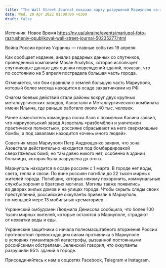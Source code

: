 ```yaml
---
title: "The Wall Street Journal показал карту разрушений Мариуполя из-за боевых действий"
date: Wed, 20 Apr 2022 01:09:00 +0300
draft: false
---
```

Источник: Новое Время https://nv.ua/ukraine/events/mariupol-foto-razrusheniy-opublikoval-wall-street-journal-50235277.html


Война России против Украины — главные события 19 апреля

Как сообщает издание, анализ радарных данных со спутников, проведенный компанией Masae Analytics, которая использует спутниковые данные для оценки повреждений зданий, показал, что по состоянию на 5 апреля пострадала большая часть города.

Отмечается, что бои сравняли с землей большую часть Мариуполя, который более месяца находится в осаде захватчиками из РФ.

Очагом боевых действий стали районы вокруг двух крупных металлургических заводов, Азовстали и Металлургического комбината имени Ильича, где раньше работало около 40 тыс. человек.

Ранее заместитель командира полка Азов с позывным Калина заявил, что мариупольский завод Азовсталь «разбомблен и уничтожен практически полностью», россияне сбрасывают на него сверхмощные бомбы, а под завалами находится «очень много людей».

Советник мэра Мариуполя Петр Андрющенко заявил, что зона Азовстали действительно находится под бомбардировкой сверхтяжелых бомб, но там давно никого нет, особенно в здании больницы, которая была разрушена до этого.

Мариуполь находится в осаде россиян с 1 марта. В городе нет воды, света, тепла и связи. По вине россиян погибли до 22 тысяч мирных жителей города. Погибших, которых некому похоронить, коммунальные службы хоронят в братских могилах. Могилы также появились во дворах жилых домов и на улицах города. Чтобы скрыть следы своих преступлений, российские оккупанты привезли в Мариуполь по меньшей мере 13 мобильных крематориев.

Украинский омбудсмен Людмила Денисова сообщила, что более 100 тысяч мирных жителей, которые остаются в Мариуполе, страдают от нехватки воды и еды.

Украинские защитники с начала полномасштабного вторжения России противостоят превосходящим силам противника в Мариуполе в условиях гуманитарной катастрофы, вызванной постоянными российскими обстрелами. Зеленский говорил, что оккупанты разрушили 95% зданий в городе.

Присоединяйтесь к нам в соцсетях Facebook, Telegram и Instagram.
